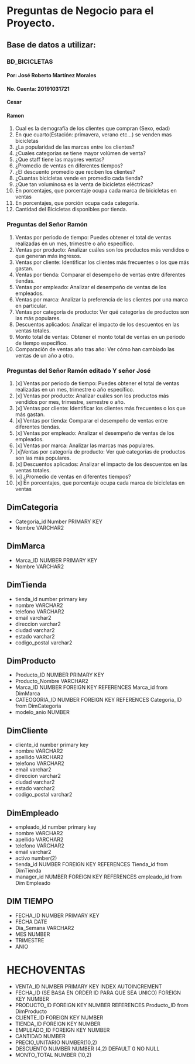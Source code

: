 # Preguntas de Negocio para el Proyecto.
## Base de datos a utilizar:
### BD_BICICLETAS


#### Por: José Roberto Martínez Morales 
#### No. Cuenta: 20191031721
#### Cesar 
#### Ramon

1. Cual es la demografía de los clientes que compran (Sexo, edad) 
2. En que cuarto(Estación: primavera, verano etc...) se venden mas bicicletas
3. ¿La popularidad de las marcas entre los clientes?
4. ¿Cuales categorías se tiene mayor volúmen de venta?
5. ¿Que staff tiene las mayores ventas?
6. ¿Promedio de ventas en diferentes tiempos?
7. ¿El descuento promedio que reciben los clientes?
8. ¿Cuantas bicicletas vende en promedio cada tienda?
9. ¿Que tan voluminosa es la venta de bicicletas eléctricas?
10. En porcentajes, que porcentaje ocupa cada marca de bicicletas en ventas
11. En porcentajes, que porción ocupa cada categoría. 
12. Cantidad del Bicicletas disponibles por tienda.


### Preguntas del Señor Ramón
1. Ventas por periodo de tiempo: Puedes obtener el total de ventas realizadas en un mes, trimestre o año específico.
2. Ventas por producto: Analizar cuáles son los productos más vendidos o que generan más ingresos.
3. Ventas por cliente: Identificar los clientes más frecuentes o los que más gastan.
4. Ventas por tienda: Comparar el desempeño de ventas entre diferentes tiendas.
5. Ventas por empleado: Analizar el desempeño de ventas de los empleados.
6. Ventas por marca: Analizar la preferencia de los clientes por una marca en particular.
7. Ventas por categoría de producto: Ver qué categorías de productos son las más populares.
8. Descuentos aplicados: Analizar el impacto de los descuentos en las ventas totales.
9. Monto total de ventas: Obtener el monto total de ventas en un periodo de tiempo específico.
10. Comparación de ventas año tras año: Ver cómo han cambiado las ventas de un año a otro.


### Preguntas del Señor Ramón editado Y señor José
1. [x] Ventas por periodo de tiempo: Puedes obtener el total de ventas realizadas en un mes, trimestre o año específico.
2. [x] Ventas por producto: Analizar cuáles son los productos más vendidos por mes, trimestre, semestre o año.
3. [x] Ventas por cliente: Identificar los clientes más frecuentes o los que más gastan.
4. [x] Ventas por tienda: Comparar el desempeño de ventas entre diferentes tiendas.
5. [x] Ventas por empleado: Analizar el desempeño de ventas de los empleados.
6. [x] Ventas por marca: Analizar las marcas mas populares.
7. [x]Ventas por categoría de producto: Ver qué categorías de productos son las más populares.
8. [x] Descuentos aplicados: Analizar el impacto de los descuentos en las ventas totales.
9. [x] ¿Promedio de ventas en diferentes tiempos?
10. [x] En porcentajes, que porcentaje ocupa cada marca de bicicletas en ventas




## DimCategoria
* Categoria_id Number  PRIMARY KEY
* Nombre VARCHAR2 

## DimMarca
* Marca_ID NUMBER PRIMARY KEY
* Nombre VARCHAR2

## DimTienda
* tienda_id number primary key
* nombre VARCHAR2
* telefono VARCHAR2
* email varchar2
* direccion varchar2
* ciudad varchar2
* estado varchar2
* codigo_postal varchar2

## DimProducto
* Producto_ID NUMBER PRIMARY KEY 
* Producto_Nombre VARCHAR2
* Marca_ID NUMBER FOREIGN KEY REFERENCES Marca_id from DimMarca
* CATEOGORIA_ID NUMBER FOREIGN KEY REFERENCES Categoria_ID from DimCategoria
* modelo_anio NUMBER 



## DimCliente
* cliente_id number primary key
* nombre VARCHAR2
* apellido VARCHAR2
* telefono VARCHAR2
* email varchar2
* direccion varchar2
* ciudad varchar2
* estado varchar2
* codigo_postal varchar2

## DimEmpleado
* empleado_id number primary key
* nombre VARCHAR2
* apellido VARCHAR2
* telefono VARCHAR2
* email varchar2
* activo number(2)
* tienda_id NUMBER FOREIGN KEY REFERENCES Tienda_id from DimTienda
* manager_id NUMBER FOREIGN KEY REFERENCES empleado_id from Dim Empleado

## DIM TIEMPO 
* FECHA_ID NUMBER PRIMARY KEY
* FECHA DATE 
* Dia_Semana VARCHAR2
* MES NUMBER 
* TRIMESTRE
* ANIO 

# HECHOVENTAS
* VENTA_ID NUMBER PRIMARY KEY INDEX AUTOINCREMENT 
* FECHA_ID (SE BASA EN ORDER ID PARA QUE SEA UNICO) FOREIGN KEY NUMBER
* PRODUCTO_ID FOREIGN KEY NUMBER REFERENCES Producto_ID from DimProducto
* CLIENTE_ID FOREIGN KEY NUMBER
* TIENDA_ID FOREIGN KEY NUMBER
* EMPLEADO_ID FOREIGN KEY NUMBER
* CANTIDAD NUMBER
* PRECIO_UNITARIO NUMBER(10,2)
* DESCUENTO NUMBER NUMBER (4,2) DEFAULT 0 NO NULL
* MONTO_TOTAL NUMBER (10,2) 
